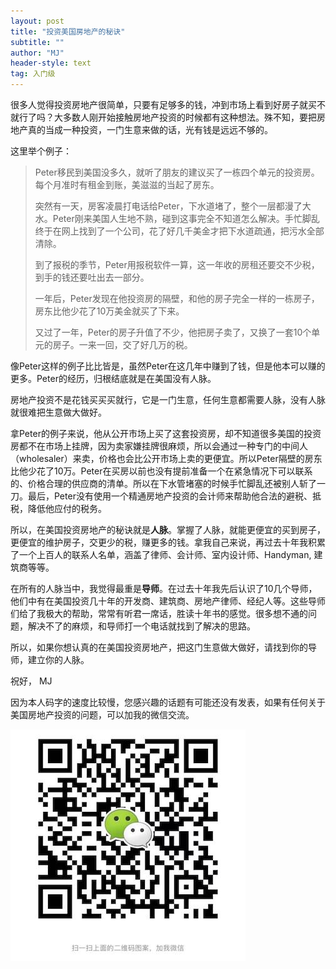 ```yaml
---
layout: post
title: "投资美国房地产的秘诀"
subtitle: ""
author: "MJ"
header-style: text
tag: 入门级
---
```

很多人觉得投资房地产很简单，只要有足够多的钱，冲到市场上看到好房子就买不就行了吗？大多数人刚开始接触房地产投资的时候都有这种想法。殊不知，要把房地产真的当成一种投资，一门生意来做的话，光有钱是远远不够的。

这里举个例子：

> Peter移民到美国没多久，就听了朋友的建议买了一栋四个单元的投资房。每个月准时有租金到账，美滋滋的当起了房东。
> 
> 突然有一天，房客凌晨打电话给Peter，下水道堵了，整个一层都漫了大水。Peter刚来美国人生地不熟，碰到这事完全不知道怎么解决。手忙脚乱终于在网上找到了一个公司，花了好几千美金才把下水道疏通，把污水全部清除。
>
> 到了报税的季节，Peter用报税软件一算，这一年收的房租还要交不少税，到手的钱还要吐出去一部分。
>
> 一年后，Peter发现在他投资房的隔壁，和他的房子完全一样的一栋房子，房东比他少花了10万美金就买了下来。
>
> 又过了一年，Peter的房子升值了不少，他把房子卖了，又换了一套10个单元的房子。一来一回，交了好几万的税。

像Peter这样的例子比比皆是，虽然Peter在这几年中赚到了钱，但是他本可以赚的更多。Peter的经历，归根结底就是在美国没有人脉。

房地产投资不是花钱买买买就行，它是一门生意，任何生意都需要人脉，没有人脉就很难把生意做大做好。

拿Peter的例子来说，他从公开市场上买了这套投资房，却不知道很多美国的投资房都不在市场上挂牌，因为卖家嫌挂牌很麻烦，所以会通过一种专门的中间人（wholesaler）来卖，价格也会比公开市场上卖的更便宜。所以Peter隔壁的房东比他少花了10万。Peter在买房以前也没有提前准备一个在紧急情况下可以联系的、价格合理的供应商的清单。所以在下水管堵塞的时候手忙脚乱还被别人斩了一刀。最后，Peter没有使用一个精通房地产投资的会计师来帮助他合法的避税、抵税，降低他应付的税务。

所以，在美国投资房地产的秘诀就是**人脉**。掌握了人脉，就能更便宜的买到房子，更便宜的维护房子，交更少的税，赚更多的钱。拿我自己来说，再过去十年我积累了一个上百人的联系人名单，涵盖了律师、会计师、室内设计师、Handyman, 建筑商等等。

在所有的人脉当中，我觉得最重是**导师**。在过去十年我先后认识了10几个导师，他们中有在美国投资几十年的开发商、建筑商、房地产律师、经纪人等。这些导师们给了我极大的帮助，常常有听君一席话，胜读十年书的感觉。很多想不通的问题，解决不了的麻烦，和导师打一个电话就找到了解决的思路。

所以，如果你想认真的在美国投资房地产，把这门生意做大做好，请找到你的导师，建立你的人脉。

祝好，
MJ

因为本人码字的速度比较慢，您感兴趣的话题有可能还没有发表，如果有任何关于美国房地产投资的问题，可以加我的微信交流。

![Image of Wechat](/img/wechat.jpeg)